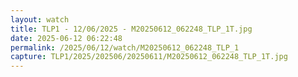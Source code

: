 ```yaml
---
layout: watch
title: TLP1 - 12/06/2025 - M20250612_062248_TLP_1T.jpg
date: 2025-06-12 06:22:48
permalink: /2025/06/12/watch/M20250612_062248_TLP_1
capture: TLP1/2025/202506/20250611/M20250612_062248_TLP_1T.jpg
---
```

